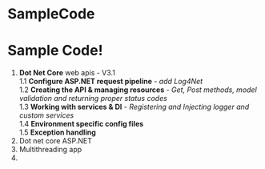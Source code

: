 # SampleCode

# Sample Code!
1. **Dot Net Core** web apis - V3.1  
    1.1 **Configure ASP.NET request pipeline** - *add Log4Net*  
    1.2 **Creating the API & managing resources**  - *Get, Post methods, model validation and returning proper status codes*  
    1.3 **Working with services & DI**  - *Registering and Injecting logger and custom services*  
    1.4 **Environment specific config files**    
    1.5 **Exception handling**
2. Dot net core ASP.NET   
3. Multithreading app  
4. 
